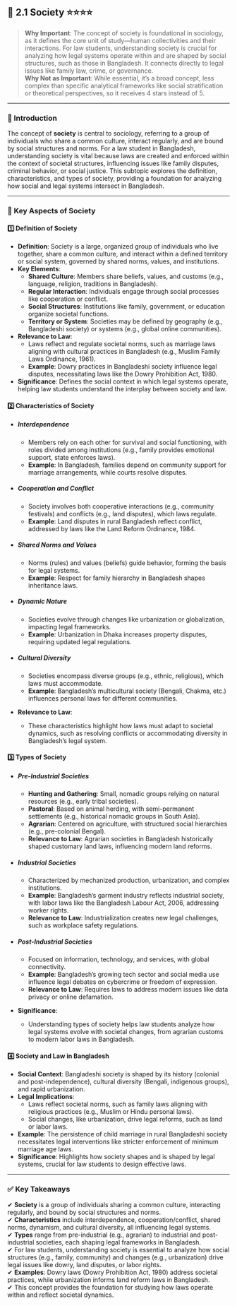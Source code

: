 ## 📑 2.1 Society ⭐⭐⭐⭐

> **Why Important**: The concept of society is foundational in sociology, as it defines the core unit of study—human collectivities and their interactions. For law students, understanding society is crucial for analyzing how legal systems operate within and are shaped by social structures, such as those in Bangladesh. It connects directly to legal issues like family law, crime, or governance.  
> **Why Not as Important**: While essential, it’s a broad concept, less complex than specific analytical frameworks like social stratification or theoretical perspectives, so it receives 4 stars instead of 5.

---

### 📌 Introduction

The concept of **society** is central to sociology, referring to a group of individuals who share a common culture, interact regularly, and are bound by social structures and norms. For a law student in Bangladesh, understanding society is vital because laws are created and enforced within the context of societal structures, influencing issues like family disputes, criminal behavior, or social justice. This subtopic explores the definition, characteristics, and types of society, providing a foundation for analyzing how social and legal systems intersect in Bangladesh.

---

### 🔑 Key Aspects of Society

#### 1️⃣ Definition of Society

- **Definition**: Society is a large, organized group of individuals who live together, share a common culture, and interact within a defined territory or social system, governed by shared norms, values, and institutions.
- **Key Elements**:
    - **Shared Culture**: Members share beliefs, values, and customs (e.g., language, religion, traditions in Bangladesh).
    - **Regular Interaction**: Individuals engage through social processes like cooperation or conflict.
    - **Social Structures**: Institutions like family, government, or education organize societal functions.
    - **Territory or System**: Societies may be defined by geography (e.g., Bangladeshi society) or systems (e.g., global online communities).
- **Relevance to Law**:
    - Laws reflect and regulate societal norms, such as marriage laws aligning with cultural practices in Bangladesh (e.g., Muslim Family Laws Ordinance, 1961).
    - **Example**: Dowry practices in Bangladeshi society influence legal disputes, necessitating laws like the Dowry Prohibition Act, 1980.
- **Significance**: Defines the social context in which legal systems operate, helping law students understand the interplay between society and law.

#### 2️⃣ Characteristics of Society

- ##### Interdependence
    
    - Members rely on each other for survival and social functioning, with roles divided among institutions (e.g., family provides emotional support, state enforces laws).
    - **Example**: In Bangladesh, families depend on community support for marriage arrangements, while courts resolve disputes.
- ##### Cooperation and Conflict
    
    - Society involves both cooperative interactions (e.g., community festivals) and conflicts (e.g., land disputes), which laws regulate.
    - **Example**: Land disputes in rural Bangladesh reflect conflict, addressed by laws like the Land Reform Ordinance, 1984.
- ##### Shared Norms and Values
    
    - Norms (rules) and values (beliefs) guide behavior, forming the basis for legal systems.
    - **Example**: Respect for family hierarchy in Bangladesh shapes inheritance laws.
- ##### Dynamic Nature
    
    - Societies evolve through changes like urbanization or globalization, impacting legal frameworks.
    - **Example**: Urbanization in Dhaka increases property disputes, requiring updated legal regulations.
- ##### Cultural Diversity
    
    - Societies encompass diverse groups (e.g., ethnic, religious), which laws must accommodate.
    - **Example**: Bangladesh’s multicultural society (Bengali, Chakma, etc.) influences personal laws for different communities.
- **Relevance to Law**:
    - These characteristics highlight how laws must adapt to societal dynamics, such as resolving conflicts or accommodating diversity in Bangladesh’s legal system.

#### 3️⃣ Types of Society

- ##### Pre-Industrial Societies
    
    - **Hunting and Gathering**: Small, nomadic groups relying on natural resources (e.g., early tribal societies).
    - **Pastoral**: Based on animal herding, with semi-permanent settlements (e.g., historical nomadic groups in South Asia).
    - **Agrarian**: Centered on agriculture, with structured social hierarchies (e.g., pre-colonial Bengal).
    - **Relevance to Law**: Agrarian societies in Bangladesh historically shaped customary land laws, influencing modern land reforms.
- ##### Industrial Societies
    
    - Characterized by mechanized production, urbanization, and complex institutions.
    - **Example**: Bangladesh’s garment industry reflects industrial society, with labor laws like the Bangladesh Labour Act, 2006, addressing worker rights.
    - **Relevance to Law**: Industrialization creates new legal challenges, such as workplace safety regulations.
- ##### Post-Industrial Societies
    
    - Focused on information, technology, and services, with global connectivity.
    - **Example**: Bangladesh’s growing tech sector and social media use influence legal debates on cybercrime or freedom of expression.
    - **Relevance to Law**: Requires laws to address modern issues like data privacy or online defamation.
- **Significance**:
    - Understanding types of society helps law students analyze how legal systems evolve with societal changes, from agrarian customs to modern labor laws in Bangladesh.

#### 4️⃣ Society and Law in Bangladesh

- **Social Context**: Bangladeshi society is shaped by its history (colonial and post-independence), cultural diversity (Bengali, indigenous groups), and rapid urbanization.
- **Legal Implications**:
    - Laws reflect societal norms, such as family laws aligning with religious practices (e.g., Muslim or Hindu personal laws).
    - Social changes, like urbanization, drive legal reforms, such as land or labor laws.
- **Example**: The persistence of child marriage in rural Bangladeshi society necessitates legal interventions like stricter enforcement of minimum marriage age laws.
- **Significance**: Highlights how society shapes and is shaped by legal systems, crucial for law students to design effective laws.

---

### ✅ Key Takeaways

✔ **Society** is a group of individuals sharing a common culture, interacting regularly, and bound by social structures and norms.  
✔ **Characteristics** include interdependence, cooperation/conflict, shared norms, dynamism, and cultural diversity, all influencing legal systems.  
✔ **Types** range from pre-industrial (e.g., agrarian) to industrial and post-industrial societies, each shaping legal frameworks in Bangladesh.  
✔ For law students, understanding society is essential to analyze how social structures (e.g., family, community) and changes (e.g., urbanization) drive legal issues like dowry, land disputes, or labor rights.  
✔ **Examples**: Dowry laws (Dowry Prohibition Act, 1980) address societal practices, while urbanization informs land reform laws in Bangladesh.  
✔ This concept provides the foundation for studying how laws operate within and reflect societal dynamics.